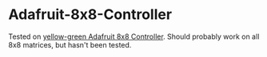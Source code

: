 # Adafruit-8x8-Controller
Tested on [yellow-green Adafruit 8x8 Controller](http://www.adafruit.com/products/1051). Should probably work on all 8x8 matrices, but hasn't been tested.

